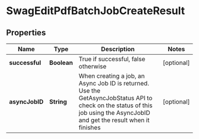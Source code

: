 
# SwagEditPdfBatchJobCreateResult

## Properties
Name | Type | Description | Notes
------------ | ------------- | ------------- | -------------
**successful** | **Boolean** | True if successful, false otherwise |  [optional]
**asyncJobID** | **String** | When creating a job, an Async Job ID is returned.  Use the GetAsyncJobStatus API to check on the status of this job using the AsyncJobID and get the result when it finishes |  [optional]



